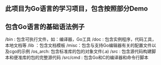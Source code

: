 ## 此项目为Go语言的学习项目，包含按照部分Demo
## 包含Go语言的基础语法例子
/bin : 包含可执行文件，如：编译器，Go工具
/doc : 包含实例程序，代码工具，本地文档等
/lib ：包含文档模板
/misc：包含与支持Go编辑器有关的配置文件以及cgo的示例
/os_arch: 包含标准库的包的对象文件(.a)
/src : 包含源代码构建脚本和便准库的包的完整源代码
/src/cmd : 包含Go和C的编译器和命令行脚本